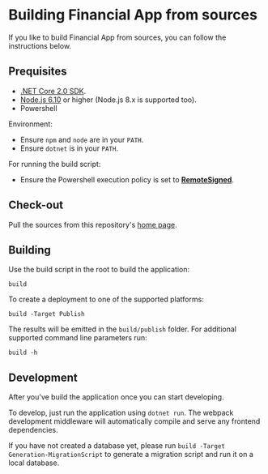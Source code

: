 # Building Financial App from sources

If you like to build Financial App from sources, you can follow the instructions below.

## Prequisites

* [.NET Core 2.0 SDK](https://www.microsoft.com/net/download/core).
* [Node.js 6.10](https://www.microsoft.com/net/download/core) or higher (Node.js 8.x is supported too).
* Powershell 

Environment:

* Ensure `npm` and `node` are in your `PATH`.
* Ensure `dotnet` is in your `PATH`.

For running the build script:

* Ensure the Powershell execution policy is set to [**RemoteSigned**](https://technet.microsoft.com/en-us/library/ee176961.aspx).

## Check-out

Pull the sources from this repository's [home page](https://github.com/Sebazzz/financial-app).

## Building

Use the build script in the root to build the application:

    build

To create a deployment to one of the supported platforms:

    build -Target Publish

The results will be emitted in the `build/publish` folder. For additional supported command line parameters run:

    build -h

## Development

After you've build the application once you can start developing.

To develop, just run the application using `dotnet run`. The webpack development middleware will automatically compile and serve any frontend dependencies.

If you have not created a database yet, please run `build -Target Generation-MigrationScript` to generate a migration script and run it on a local database.